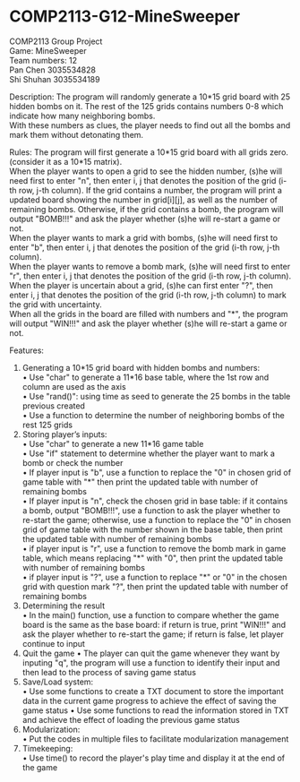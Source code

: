 # COMP2113-G12-MineSweeper

COMP2113 Group Project  
Game: MineSweeper  
Team numbers: 12  
Pan Chen 3035534828   
Shi Shuhan 3035534189  

Description: The program will randomly generate a 10\*15 grid board with 25 hidden bombs on it. The rest of the 125 grids contains numbers 0-8 which indicate how many neighboring bombs.  
With these numbers as clues, the player needs to find out all the bombs and mark them without detonating them.  

Rules: 
The program will first generate a 10\*15 grid board with all grids zero. (consider it as a 10\*15 matrix).  
When the player wants to open a grid to see the hidden number, (s)he will need first to enter "n", then enter i, j that denotes the position of the grid (i-th row, j-th column). If the grid contains a number, the program will print a updated board showing the number in grid[i][j], as well as the number of remaining bombs. Otherwise, if the grid contains a bomb, the program will output "BOMB!!!" and ask the player whether (s)he will re-start a game or not.  
When the player wants to mark a grid with bombs, (s)he will need first to enter "b", then enter i, j that denotes the position of the grid (i-th row, j-th column).  
When the player wants to remove a bomb mark, (s)he will need first to enter "r", then enter i, j that denotes the position of the grid (i-th row, j-th column).  
When the player is uncertain about a grid, (s)he can first enter "?", then enter i, j that denotes the position of the grid (i-th row, j-th column) to mark the grid with uncertainty.  
When all the grids in the board are filled with numbers and "*", the program will output "WIN!!!" and ask the player whether (s)he will re-start a game or not.  

Features:  
1. Generating a 10\*15 grid board with hidden bombs and numbers:  
•	Use "char" to generate a 11\*16 base table, where the 1st row and column are used as the axis  
•	Use "rand()": using time as seed to generate the 25 bombs in the table previous created  
•	Use a function to determine the number of neighboring bombs of the rest 125 grids  
2. Storing player’s inputs:  
•	Use "char" to generate a new 11\*16 game table    
•	Use "if" statement to determine whether the player want to mark a bomb or check the number  
•	If player input is "b", use a function to replace the "0" in chosen grid of game table with "\*" then print the updated table with number of remaining bombs  
• If player input is "n", check the chosen grid in base table: if it contains a bomb, output "BOMB!!!", use a function to ask the player whether to re-start the game; otherwise, use a function to replace the "0" in chosen grid of game table with the number shown in the base table, then print the updated table with number of remaining bombs  
•	if player input is "r", use a function to remove the bomb mark in game table, which means replacing "\*" with "0", then print the updated table with number of remaining bombs  
•	if player input is "?", use a function to replace "\*" or "0" in the chosen grid with question mark "?", then print the updated table with number of remaining bombs  
3. Determining the result  
•	In the main() function, use a function to compare whether the game board is the same as the base board: if return is true, print "WIN!!!" and ask the player whether to re-start the game; if return is false, let player continue to input  
4. Quit the game
•	The player can quit the game whenever they want by inputing "q", the program will use a function to identify their input and then lead to the process of saving game status  
5. Save/Load system:  
•	Use some functions to create a TXT document to store the important data in the current game progress to achieve the effect of saving the game status
•	Use some functions to read the information stored in TXT and achieve the effect of loading the previous game status
6. Modularization:  
•	Put the codes in multiple files to facilitate modularization management  
7. Timekeeping:  
•	Use time() to record the player's play time and display it at the end of the game  
